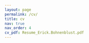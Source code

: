 ```yaml
---
layout: page
permalink: /cv/
title: cv
nav: true
nav_order: 4
cv_pdf: Resume_Erick.Bohnenblust.pdf
---
```

